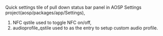 Quick settings tile of pull down status bar panel in AOSP Settings project(aosp/packages/app/Settings),
1. NFC qstile used to toggle NFC on/off,
2. audioprofile_qstile used to as the entry to setup custom audio profile.
